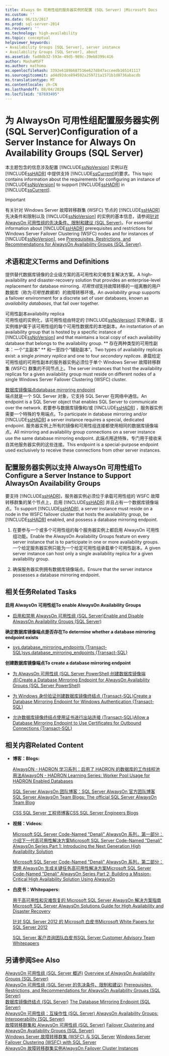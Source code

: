 ```yaml
---
title: Always On 可用性组的服务器实例的配置 (SQL Server) |Microsoft Docs
ms.custom: ''
ms.date: 06/13/2017
ms.prod: sql-server-2014
ms.reviewer: ''
ms.technology: high-availability
ms.topic: conceptual
helpviewer_keywords:
- Availability Groups [SQL Server], server instance
- Availability Groups [SQL Server], about
ms.assetid: fad8db32-593e-49d5-989c-39eb8399c416
author: MashaMSFT
ms.author: mathoma
ms.openlocfilehash: 3392e6189b687516e627d847acceedb165141117
ms.sourcegitcommit: ad4d92dce894592a259721a1571b1d8736abacdb
ms.translationtype: MT
ms.contentlocale: zh-CN
ms.lasthandoff: 08/04/2020
ms.locfileid: "87693495"
---
```

# <a name="configuration-of-a-server-instance-for-always-on-availability-groups-sql-server"></a><span data-ttu-id="92290-102">为 AlwaysOn 可用性组配置服务器实例 (SQL Server)</span><span class="sxs-lookup"><span data-stu-id="92290-102">Configuration of a Server Instance for Always On Availability Groups (SQL Server)</span></span>
  <span data-ttu-id="92290-103">本主题包含的信息涉及配置 [!INCLUDE[ssNoVersion](../../../includes/ssnoversion-md.md)] 实例以在 [!INCLUDE[ssHADR](../../../includes/sshadr-md.md)] 中提供支持 [!INCLUDE[ssCurrent](../../../includes/sscurrent-md.md)]的要求。</span><span class="sxs-lookup"><span data-stu-id="92290-103">This topic contains information about the requirements for configuring an instance of [!INCLUDE[ssNoVersion](../../../includes/ssnoversion-md.md)] to support [!INCLUDE[ssHADR](../../../includes/sshadr-md.md)] in [!INCLUDE[ssCurrent](../../../includes/sscurrent-md.md)].</span></span>  
  
> [!IMPORTANT]  
>  <span data-ttu-id="92290-104">有关针对 Windows Server 故障转移群集 (WSFC) 节点的 [!INCLUDE[ssHADR](../../../includes/sshadr-md.md)] 先决条件和限制以及 [!INCLUDE[ssNoVersion](../../../includes/ssnoversion-md.md)] 的实例的基本信息，请参阅[针对 AlwaysOn 可用性组的先决条件、限制和建议 (SQL Server)](prereqs-restrictions-recommendations-always-on-availability.md)。</span><span class="sxs-lookup"><span data-stu-id="92290-104">For essential information about [!INCLUDE[ssHADR](../../../includes/sshadr-md.md)] prerequisites and restrictions for Windows Server Failover Clustering (WSFC) nodes and for instances of [!INCLUDE[ssNoVersion](../../../includes/ssnoversion-md.md)], see [Prerequisites, Restrictions, and Recommendations for AlwaysOn Availability Groups &#40;SQL Server&#41;](prereqs-restrictions-recommendations-always-on-availability.md).</span></span>  
  
 
  
##  <a name="terms-and-definitions"></a><a name="TermsAndDefinitions"></a> <span data-ttu-id="92290-105">术语和定义</span><span class="sxs-lookup"><span data-stu-id="92290-105">Terms and Definitions</span></span>  
  
 <span data-ttu-id="92290-106">提供替代数据库镜像的企业级方案的高可用性和灾难恢复解决方案。</span><span class="sxs-lookup"><span data-stu-id="92290-106">A high-availability and disaster-recovery solution that provides an enterprise-level replacement for database mirroring.</span></span> <span data-ttu-id="92290-107">*可用性组*支持故障转移的一组离散的用户数据库（称为*可用性数据库*）的故障转移环境。</span><span class="sxs-lookup"><span data-stu-id="92290-107">An *availability group* supports a failover environment for a discrete set of user databases, known as *availability databases*, that fail over together.</span></span>  
  
 <span data-ttu-id="92290-108">可用性副本</span><span class="sxs-lookup"><span data-stu-id="92290-108">availability replica</span></span>  
 <span data-ttu-id="92290-109">可用性组的实例化，该可用性组由特定的 [!INCLUDE[ssNoVersion](../../../includes/ssnoversion-md.md)] 实例承载，该实例维护属于该可用性组的每个可用性数据库的本地副本。</span><span class="sxs-lookup"><span data-stu-id="92290-109">An instantiation of an availability group that is hosted by a specific instance of [!INCLUDE[ssNoVersion](../../../includes/ssnoversion-md.md)] and that maintains a local copy of each availability database that belongs to the availability group.</span></span> <span data-ttu-id="92290-110">\*\* 存在两种类型的可用性副本：一个“主副本” \*\* 和一至四个“辅助副本”。</span><span class="sxs-lookup"><span data-stu-id="92290-110">Two types of availability replicas exist: a single *primary replica* and one to four *secondary replicas*.</span></span> <span data-ttu-id="92290-111">承载给定可用性组的可用性副本的服务器实例必须位于单个 Windows Server 故障转移群集 (WSFC) 群集的不同节点上。</span><span class="sxs-lookup"><span data-stu-id="92290-111">The server instances that host the availability replicas for a given availability group must reside on different nodes of a single Windows Server Failover Clustering (WSFC) cluster.</span></span>  
  
 [<span data-ttu-id="92290-112">数据库镜像端点</span><span class="sxs-lookup"><span data-stu-id="92290-112">database mirroring endpoint</span></span>](../../database-mirroring/the-database-mirroring-endpoint-sql-server.md)  
 <span data-ttu-id="92290-113">端点就是一个 SQL Server 对象，它支持 SQL Server 在网络中通信。</span><span class="sxs-lookup"><span data-stu-id="92290-113">An endpoint is a SQL Server object that enables SQL Server to communicate over the network.</span></span> <span data-ttu-id="92290-114">若要参与数据库镜像和/或 [!INCLUDE[ssHADR](../../../includes/sshadr-md.md)] ，服务器实例需要一个特殊的专用端点。</span><span class="sxs-lookup"><span data-stu-id="92290-114">To participate in database mirroring and/or [!INCLUDE[ssHADR](../../../includes/sshadr-md.md)] a server instance requires a special, dedicated endpoint.</span></span> <span data-ttu-id="92290-115">服务器实例上所有的镜像和可用性组连接都使用相同的数据库镜像端点。</span><span class="sxs-lookup"><span data-stu-id="92290-115">All mirroring and availability group connections on a server instance use the same database mirroring endpoint.</span></span> <span data-ttu-id="92290-116">此端点用途特殊，专门用于接收来自其他服务器实例的这些连接。</span><span class="sxs-lookup"><span data-stu-id="92290-116">This endpoint is a special-purpose endpoint used exclusively to receive these connections from other server instances.</span></span>  
  
##  <a name="to-configure-a-server-instance-to-support-alwayson-availability-groups"></a><a name="ConfigSI"></a><span data-ttu-id="92290-117">配置服务器实例以支持 AlwaysOn 可用性组</span><span class="sxs-lookup"><span data-stu-id="92290-117">To Configure a Server Instance to Support AlwaysOn Availability Groups</span></span>  
 <span data-ttu-id="92290-118">要支持 [!INCLUDE[ssHADR](../../../includes/sshadr-md.md)]，服务器实例必须位于承载可用性组的 WSFC 故障转移群集的某个节点上，启用 [!INCLUDE[ssHADR](../../../includes/sshadr-md.md)] 并且占有一个数据库镜像端点。</span><span class="sxs-lookup"><span data-stu-id="92290-118">To support [!INCLUDE[ssHADR](../../../includes/sshadr-md.md)], a server instance must reside on a node in the WSFC failover cluster that hosts the availability group, be [!INCLUDE[ssHADR](../../../includes/sshadr-md.md)] enabled, and possess a database mirroring endpoint.</span></span>  
  
1.  <span data-ttu-id="92290-119">在要参与一个或多个可用性组的每个服务器实例上都启用 AlwaysOn 可用性组功能。</span><span class="sxs-lookup"><span data-stu-id="92290-119">Enable the AlwaysOn Availability Groups feature on every server instance that is to participate in one or more availability groups.</span></span> <span data-ttu-id="92290-120">一个给定服务器实例只能为一个给定可用性组承载单个可用性副本。</span><span class="sxs-lookup"><span data-stu-id="92290-120">A given server instance can host only a single availability replica for a given availability group.</span></span>  
  
2.  <span data-ttu-id="92290-121">确保服务器实例拥有数据库镜像端点。</span><span class="sxs-lookup"><span data-stu-id="92290-121">Ensure that the server instance possesses a database mirroring endpoint.</span></span>  
  
##  <a name="related-tasks"></a><a name="RelatedTasks"></a> <span data-ttu-id="92290-122">相关任务</span><span class="sxs-lookup"><span data-stu-id="92290-122">Related Tasks</span></span>  
 <span data-ttu-id="92290-123">**启用 AlwaysOn 可用性组**</span><span class="sxs-lookup"><span data-stu-id="92290-123">**To enable AlwaysOn Availability Groups**</span></span>  
  
-   [<span data-ttu-id="92290-124">启用和禁用 AlwaysOn 可用性组 (SQL Server)</span><span class="sxs-lookup"><span data-stu-id="92290-124">Enable and Disable AlwaysOn Availability Groups &#40;SQL Server&#41;</span></span>](enable-and-disable-always-on-availability-groups-sql-server.md)  
  
 <span data-ttu-id="92290-125">**确定数据库镜像端点是否存在**</span><span class="sxs-lookup"><span data-stu-id="92290-125">**To determine whether a database mirroring endpoint exists**</span></span>  
  
-   [<span data-ttu-id="92290-126">sys.database_mirroring_endpoints (Transact-SQL)</span><span class="sxs-lookup"><span data-stu-id="92290-126">sys.database_mirroring_endpoints &#40;Transact-SQL&#41;</span></span>](/sql/relational-databases/system-catalog-views/sys-database-mirroring-endpoints-transact-sql)  
  
 <span data-ttu-id="92290-127">**创建数据库镜像端点**</span><span class="sxs-lookup"><span data-stu-id="92290-127">**To create a database mirroring endpoint**</span></span>  
  
-   [<span data-ttu-id="92290-128">为 AlwaysOn 可用性组 &#40;SQL Server PowerShell 创建数据库镜像端点&#41;</span><span class="sxs-lookup"><span data-stu-id="92290-128">Create a Database Mirroring Endpoint for AlwaysOn Availability Groups &#40;SQL Server PowerShell&#41;</span></span>](database-mirroring-always-on-availability-groups-powershell.md)  
  
-   [<span data-ttu-id="92290-129">为 Windows 身份验证创建数据库镜像终结点 (Transact-SQL)</span><span class="sxs-lookup"><span data-stu-id="92290-129">Create a Database Mirroring Endpoint for Windows Authentication &#40;Transact-SQL&#41;</span></span>](../../database-mirroring/create-a-database-mirroring-endpoint-for-windows-authentication-transact-sql.md)  
  
-   [<span data-ttu-id="92290-130">允许数据库镜像终结点使用证书进行出站连接 (Transact-SQL)</span><span class="sxs-lookup"><span data-stu-id="92290-130">Allow a Database Mirroring Endpoint to Use Certificates for Outbound Connections &#40;Transact-SQL&#41;</span></span>](../../database-mirroring/database-mirroring-use-certificates-for-outbound-connections.md)  
  
##  <a name="related-content"></a><a name="RelatedContent"></a> <span data-ttu-id="92290-131">相关内容</span><span class="sxs-lookup"><span data-stu-id="92290-131">Related Content</span></span>  
  
-   <span data-ttu-id="92290-132">**博客：**</span><span class="sxs-lookup"><span data-stu-id="92290-132">**Blogs:**</span></span>  
  
     [<span data-ttu-id="92290-133">AlwaysON - HADRON 学习系列：启用了 HADRON 的数据库的工作线程池用法</span><span class="sxs-lookup"><span data-stu-id="92290-133">AlwaysON - HADRON Learning Series: Worker Pool Usage for HADRON Enabled Databases</span></span>](https://blogs.msdn.com/b/psssql/archive/2012/05/17/alwayson-hadron-learning-series-worker-pool-usage-for-hadron-enabled-databases.aspx)  
  
     [<span data-ttu-id="92290-134">SQL Server AlwaysOn 团队博客：SQL Server AlwaysOn 官方团队博客</span><span class="sxs-lookup"><span data-stu-id="92290-134">SQL Server AlwaysOn Team Blogs: The official SQL Server AlwaysOn Team Blog</span></span>](https://blogs.msdn.com/b/sqlalwayson/)  
  
     [<span data-ttu-id="92290-135">CSS SQL Server 工程师博客</span><span class="sxs-lookup"><span data-stu-id="92290-135">CSS SQL Server Engineers Blogs</span></span>](https://blogs.msdn.com/b/psssql/)  
  
-   <span data-ttu-id="92290-136">**视频：**</span><span class="sxs-lookup"><span data-stu-id="92290-136">**Videos:**</span></span>  
  
     [<span data-ttu-id="92290-137">Microsoft SQL Server Code-Named "Denali" AlwaysOn 系列，第一部分：介绍下一代高可用性解决方案</span><span class="sxs-lookup"><span data-stu-id="92290-137">Microsoft SQL Server Code-Named "Denali" AlwaysOn Series,Part 1: Introducing the Next Generation High Availability Solution</span></span>](https://channel9.msdn.com/Events/TechEd/NorthAmerica/2011/DBI302)  
  
     [<span data-ttu-id="92290-138">Microsoft SQL Server Code-Named "Denali" AlwaysOn 系列，第二部分：使用 AlwaysOn 生成关键任务高可用性解决方案</span><span class="sxs-lookup"><span data-stu-id="92290-138">Microsoft SQL Server Code-Named "Denali" AlwaysOn Series,Part 2: Building a Mission-Critical High Availability Solution Using AlwaysOn</span></span>](https://channel9.msdn.com/Events/TechEd/NorthAmerica/2011/DBI404)  
  
-   <span data-ttu-id="92290-139">**白皮书：**</span><span class="sxs-lookup"><span data-stu-id="92290-139">**Whitepapers:**</span></span>  
  
     [<span data-ttu-id="92290-140">用于高可用性和灾难恢复的 Microsoft SQL Server AlwaysOn 解决方案指南</span><span class="sxs-lookup"><span data-stu-id="92290-140">Microsoft SQL Server AlwaysOn Solutions Guide for High Availability and Disaster Recovery</span></span>](https://go.microsoft.com/fwlink/?LinkId=227600)  
  
     [<span data-ttu-id="92290-141">针对 SQL Server 2012 的 Microsoft 白皮书</span><span class="sxs-lookup"><span data-stu-id="92290-141">Microsoft White Papers for SQL Server 2012</span></span>](https://msdn.microsoft.com/library/hh403491.aspx)  
  
     [<span data-ttu-id="92290-142">SQL Server 客户咨询团队白皮书</span><span class="sxs-lookup"><span data-stu-id="92290-142">SQL Server Customer Advisory Team Whitepapers</span></span>](http://sqlcat.com/)  
  
## <a name="see-also"></a><span data-ttu-id="92290-143">另请参阅</span><span class="sxs-lookup"><span data-stu-id="92290-143">See Also</span></span>  
 <span data-ttu-id="92290-144">[AlwaysOn 可用性组 &#40;SQL Server 概述&#41;](overview-of-always-on-availability-groups-sql-server.md) </span><span class="sxs-lookup"><span data-stu-id="92290-144">[Overview of AlwaysOn Availability Groups &#40;SQL Server&#41;](overview-of-always-on-availability-groups-sql-server.md) </span></span>  
 <span data-ttu-id="92290-145">[AlwaysOn 可用性组 &#40;SQL Server 的先决条件、限制和建议&#41;](prereqs-restrictions-recommendations-always-on-availability.md) </span><span class="sxs-lookup"><span data-stu-id="92290-145">[Prerequisites, Restrictions, and Recommendations for AlwaysOn Availability Groups &#40;SQL Server&#41;](prereqs-restrictions-recommendations-always-on-availability.md) </span></span>  
 <span data-ttu-id="92290-146">[数据库镜像终结点 (SQL Server)](../../database-mirroring/the-database-mirroring-endpoint-sql-server.md) </span><span class="sxs-lookup"><span data-stu-id="92290-146">[The Database Mirroring Endpoint &#40;SQL Server&#41;](../../database-mirroring/the-database-mirroring-endpoint-sql-server.md) </span></span>  
 <span data-ttu-id="92290-147">[AlwaysOn 可用性组：互操作性 (SQL Server) ](always-on-availability-groups-interoperability-sql-server.md) </span><span class="sxs-lookup"><span data-stu-id="92290-147">[AlwaysOn Availability Groups: Interoperability (SQL Server)](always-on-availability-groups-interoperability-sql-server.md) </span></span>  
 <span data-ttu-id="92290-148">[故障转移群集和 AlwaysOn 可用性组 &#40;SQL Server&#41;](failover-clustering-and-always-on-availability-groups-sql-server.md) </span><span class="sxs-lookup"><span data-stu-id="92290-148">[Failover Clustering and AlwaysOn Availability Groups &#40;SQL Server&#41;](failover-clustering-and-always-on-availability-groups-sql-server.md) </span></span>  
 <span data-ttu-id="92290-149">[Windows Server 故障转移群集 (WSFC) 与 SQL Server](../../../sql-server/failover-clusters/windows/windows-server-failover-clustering-wsfc-with-sql-server.md) </span><span class="sxs-lookup"><span data-stu-id="92290-149">[Windows Server Failover Clustering &#40;WSFC&#41; with SQL Server](../../../sql-server/failover-clusters/windows/windows-server-failover-clustering-wsfc-with-sql-server.md) </span></span>  
 [<span data-ttu-id="92290-150">AlwaysOn 故障转移群集实例</span><span class="sxs-lookup"><span data-stu-id="92290-150">AlwaysOn Failover Cluster Instances</span></span>](../../../sql-server/failover-clusters/windows/always-on-failover-cluster-instances-sql-server.md)  
  
